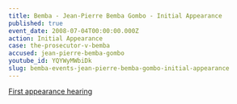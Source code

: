 ```yaml
---
title: Bemba - Jean-Pierre Bemba Gombo - Initial Appearance
published: true
event_date: 2008-07-04T00:00:00.000Z
action: Initial Appearance
case: the-prosecutor-v-bemba
accused: jean-pierre-bemba-gombo
youtube_id: YQYWyMWbiDk
slug: bemba-events-jean-pierre-bemba-gombo-initial-appearance
---
```



[First appearance hearing](https://youtu.be/YQYWyMWbiDk)
